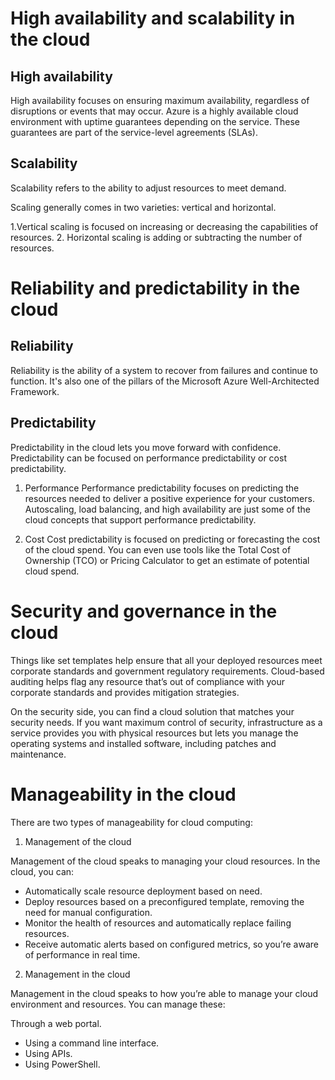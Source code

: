# High availability and scalability in the cloud

## High availability
High availability focuses on ensuring maximum availability, regardless of disruptions or events that may occur.
Azure is a highly available cloud environment with uptime guarantees depending on the service. These guarantees are part of the service-level agreements (SLAs).

## Scalability
Scalability refers to the ability to adjust resources to meet demand.

Scaling generally comes in two varieties: vertical and horizontal. 

1.Vertical scaling is focused on increasing or decreasing the capabilities of resources. 
2. Horizontal scaling is adding or subtracting the number of resources.

# Reliability and predictability in the cloud

## Reliability

Reliability is the ability of a system to recover from failures and continue to function. It's also one of the pillars of the Microsoft Azure Well-Architected Framework.

## Predictability

Predictability in the cloud lets you move forward with confidence. Predictability can be focused on performance predictability or cost predictability. 

1. Performance
Performance predictability focuses on predicting the resources needed to deliver a positive experience for your customers. Autoscaling, load balancing, and high availability are just some of the cloud concepts that support performance predictability.

2. Cost
Cost predictability is focused on predicting or forecasting the cost of the cloud spend.  You can even use tools like the Total Cost of Ownership (TCO) or Pricing Calculator to get an estimate of potential cloud spend.

# Security and governance in the cloud

Things like set templates help ensure that all your deployed resources meet corporate standards and government regulatory requirements.
Cloud-based auditing helps flag any resource that’s out of compliance with your corporate standards and provides mitigation strategies.

On the security side, you can find a cloud solution that matches your security needs. If you want maximum control of security, infrastructure as a service provides you with physical resources but lets you manage the operating systems and installed software, including patches and maintenance. 

# Manageability in the cloud

There are  two types of manageability for cloud computing:

1. Management of the cloud
   
Management of the cloud speaks to managing your cloud resources. In the cloud, you can:

* Automatically scale resource deployment based on need.
* Deploy resources based on a preconfigured template, removing the need for manual configuration.
* Monitor the health of resources and automatically replace failing resources.
* Receive automatic alerts based on configured metrics, so you’re aware of performance in real time.


2. Management in the cloud

Management in the cloud speaks to how you’re able to manage your cloud environment and resources. You can manage these:

Through a web portal.
* Using a command line interface.
* Using APIs.
* Using PowerShell.
